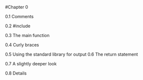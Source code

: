 #Chapter 0

0.1 Comments

0.2 #include

0.3 The main function

0.4 Curly braces

0.5 Using the standard library for output 0.6 The return statement

0.7 A slightly deeper look

0.8 Details
